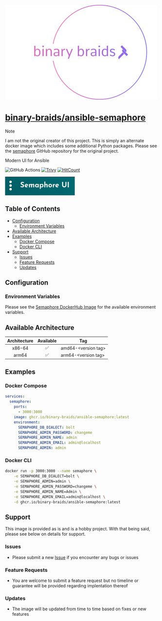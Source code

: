 [![binary-braids](./src/img/binary-braids-logo.png)](https://www.github.com/binary-braids)

# [binary-braids/ansible-semaphore](https://github.com/binary-braids/ansible-semaphore)

>[!NOTE]
> I am not the original creator of this project. This is simply an alternate docker image which includes some additional Python packages. Please see the [semaphore](https://github.com/semaphoreui/semaphore) GitHub repository for the original project.

Modern UI for Ansible

![GitHub Actions](https://github.com/binary-braids/ansible-semaphore/actions/workflows/main.yml/badge.svg)
[![Trivy](https://img.shields.io/badge/trivy-enabled-brightgreen?style=for-the-badge&logo=trivy)](https://trivy.dev)
[![HitCount](https://hits.dwyl.com/binary-braids/ansible-semaphore.svg?style=for-the-badge&show=unique)](http://hits.dwyl.com/binary-braids/ansible-semaphore)

[![Semaphore UI](./src/img/semaphore_logo.png)](https://www.semui.co)

## Table of Contents

- [Configuration](#configuration)
  - [Environment Variables](#environment-variables)
- [Available Architecture](#available-architecture)
- [Examples](#examples)
  - [Docker Compose](#docker-compose)
  - [Docker CLI](#docker-cli)
- [Support](#support)
  - [Issues](#issues)
  - [Feature Requests](#feature-requests)
  - [Updates](#updates)

## Configuration

### Environment Variables

Please see the [Semaphore DockerHub Image](https://hub.docker.com/r/semaphoreui/semaphore) for the available environment variables.

## Available Architecture

| Architecture | Available | Tag |
| :----: | :----: | ---- |
| x86-64 | ✅ | amd64-\<version tag\> |
| arm64 | ✅ | arm64-\<version tag\> |

## Examples

### Docker Compose

```yaml
services:
  semaphore:
    ports:
      - 3000:3000
    image: ghcr.io/binary-braids/ansible-semaphore:latest
    environment:
      SEMAPHORE_DB_DIALECT: bolt
      SEMAPHORE_ADMIN_PASSWORD: changeme
      SEMAPHORE_ADMIN_NAME: admin
      SEMAPHORE_ADMIN_EMAIL: admin@localhost
      SEMAPHORE_ADMIN: admin
```

### Docker CLI

```bash
docker run -p 3000:3000 --name semaphore \
	-e SEMAPHORE_DB_DIALECT=bolt \
	-e SEMAPHORE_ADMIN=admin \
	-e SEMAPHORE_ADMIN_PASSWORD=changeme \
	-e SEMAPHORE_ADMIN_NAME=Admin \
	-e SEMAPHORE_ADMIN_EMAIL=admin@localhost \
	-d ghcr.io/binary-braids/ansible-semaphore:latest
```

## Support
This image is provided as is and is a hobby project. With that being said, please see below on details for support.

### Issues

- Please submit a new [Issue](https://github.com/binary-braids/ansible-semaphore/issues/new) if you encounter any bugs or issues

### Feature Requests

- You are welcome to submit a feature request but no timeline or guarantee will be provided regarding implentation thereof

### Updates

- The image will be updated from time to time based on fixes or new features
